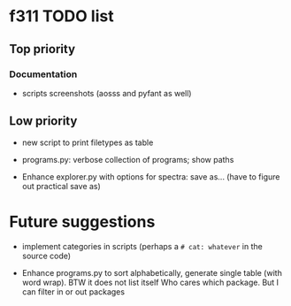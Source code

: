 # f311 TODO list

## Top priority

### Documentation

- scripts screenshots (aosss and pyfant as well)

## Low priority

- new script to print filetypes as table

- programs.py: verbose collection of programs; show paths

- Enhance explorer.py with options for spectra: save as... (have to figure out practical save as)

# Future suggestions

- implement categories in scripts (perhaps a `# cat: whatever` in the source code)

- Enhance programs.py to sort alphabetically, generate single table (with word wrap). BTW it does not list itself
  Who cares which package. But I can filter in or out packages
